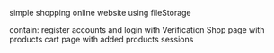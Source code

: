 simple shopping online website using fileStorage

contain:
register accounts and login with Verification
Shop page with products
cart page with added products
sessions
